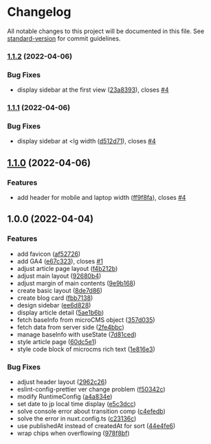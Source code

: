 # Changelog

All notable changes to this project will be documented in this file. See [standard-version](https://github.com/conventional-changelog/standard-version) for commit guidelines.

### [1.1.2](https://github.com/kawa-work/nuxt3-microcms-blog/compare/v1.1.1...v1.1.2) (2022-04-06)


### Bug Fixes

* display sidebar at the first view ([23a8393](https://github.com/kawa-work/nuxt3-microcms-blog/commit/23a83930ec4e9b1927aeae211e28c32d1791d5fb)), closes [#4](https://github.com/kawa-work/nuxt3-microcms-blog/issues/4)

### [1.1.1](https://github.com/kawa-work/nuxt3-microcms-blog/compare/v1.1.0...v1.1.1) (2022-04-06)


### Bug Fixes

* display sidebar at <lg width ([d512d71](https://github.com/kawa-work/nuxt3-microcms-blog/commit/d512d71a8b586810717ab4dfcac27d5d2d85f7a7)), closes [#4](https://github.com/kawa-work/nuxt3-microcms-blog/issues/4)

## [1.1.0](https://github.com/kawa-work/nuxt3-microcms-blog/compare/v1.0.0...v1.1.0) (2022-04-06)


### Features

* add header for mobile and laptop width ([ff9f8fa](https://github.com/kawa-work/nuxt3-microcms-blog/commit/ff9f8faed9afa2018b74f8c38326ccceee066c4f)), closes [#4](https://github.com/kawa-work/nuxt3-microcms-blog/issues/4)

## 1.0.0 (2022-04-04)


### Features

* add favicon ([af52726](https://github.com/kawa-work/nuxt3-microcms-blog/commit/af527264c04a3c7c31a62a38e7a06a3c17c14eb6))
* add GA4 ([e67c323](https://github.com/kawa-work/nuxt3-microcms-blog/commit/e67c32380de2b57b65f72fc2319a5d97b6359389)), closes [#1](https://github.com/kawa-work/nuxt3-microcms-blog/issues/1)
* adjust article page layout ([f4b212b](https://github.com/kawa-work/nuxt3-microcms-blog/commit/f4b212b8d48e1250f9c58314f246f552c85b9054))
* adjust main layout ([92680b4](https://github.com/kawa-work/nuxt3-microcms-blog/commit/92680b4a95cb9cdd4c15c70d5ec815eff486b681))
* adjust margin of main contents ([9e9b168](https://github.com/kawa-work/nuxt3-microcms-blog/commit/9e9b1687fe692521ea834aa71286af43d2e4eff5))
* create basic layout ([8de7d86](https://github.com/kawa-work/nuxt3-microcms-blog/commit/8de7d864036d81c0b16d6ff3d67098db2f42023f))
* create blog card ([fbb7138](https://github.com/kawa-work/nuxt3-microcms-blog/commit/fbb7138bc32f0bcc28e794ad1749306dc8c691ef))
* design sidebar ([ee6d828](https://github.com/kawa-work/nuxt3-microcms-blog/commit/ee6d828563fda228e78505b1d8f533311ff43236))
* display article detail ([5ae1b6b](https://github.com/kawa-work/nuxt3-microcms-blog/commit/5ae1b6ba1c933be3aaaea6f33391ad024598d3a6))
* fetch baseInfo from microCMS object ([357d035](https://github.com/kawa-work/nuxt3-microcms-blog/commit/357d0352d348602571888f6b3fd7dfd14ebc9e4b))
* fetch data from server side ([2fe4bbc](https://github.com/kawa-work/nuxt3-microcms-blog/commit/2fe4bbcc23332fe0d5ca1fafd05f6cf14f5139a1))
* manage baseInfo with useState ([7d81ced](https://github.com/kawa-work/nuxt3-microcms-blog/commit/7d81ced2af83ddc6ad081f853cf153423cdd332c))
* style article page ([60dc5e1](https://github.com/kawa-work/nuxt3-microcms-blog/commit/60dc5e14002dddc81702008a2d67a3e101c5f9a4))
* style code block of microcms rich text ([1e816e3](https://github.com/kawa-work/nuxt3-microcms-blog/commit/1e816e373fbb3dddcd9f376ca4f6ecb1eb929f05))


### Bug Fixes

* adjust header layout ([2962c26](https://github.com/kawa-work/nuxt3-microcms-blog/commit/2962c260874738fe32be49d41bb248363732a21a))
* eslint-config-prettier ver change problem ([f50342c](https://github.com/kawa-work/nuxt3-microcms-blog/commit/f50342c0ae6c2fd2cfab9c05362b47aa2f679d1c))
* modify RuntimeConfig ([a4a834e](https://github.com/kawa-work/nuxt3-microcms-blog/commit/a4a834e842e1250f52cde26f4128515629b74a40))
* set date to jp local time display ([e5c3dcc](https://github.com/kawa-work/nuxt3-microcms-blog/commit/e5c3dcc7e7971e2b1474ff1284dd5afb3b135441))
* solve console error about transition comp ([c4efedb](https://github.com/kawa-work/nuxt3-microcms-blog/commit/c4efedb0a3b5a04f5feefbfc54f7f541dbc955c8))
* solve the error in nuxt.config.ts ([c23136c](https://github.com/kawa-work/nuxt3-microcms-blog/commit/c23136c37985510100b5231fc5db6c7d81c4a32e))
* use publishedAt instead of createdAt for sort ([44e4fe6](https://github.com/kawa-work/nuxt3-microcms-blog/commit/44e4fe63bfb39e4fa3bd904392870828a57e9d87))
* wrap chips when overflowing ([978f8bf](https://github.com/kawa-work/nuxt3-microcms-blog/commit/978f8bfa794aee3b2e294ddd18eb51270bfad6fa))
